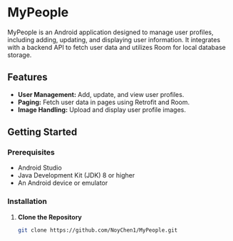 
# MyPeople

MyPeople is an Android application designed to manage user profiles, including adding, updating, and displaying user information. It integrates with a backend API to fetch user data and utilizes Room for local database storage.

## Features

- **User Management:** Add, update, and view user profiles.
- **Paging:** Fetch user data in pages using Retrofit and Room.
- **Image Handling:** Upload and display user profile images.

## Getting Started

### Prerequisites

- Android Studio
- Java Development Kit (JDK) 8 or higher
- An Android device or emulator
### Installation

1. **Clone the Repository**

   ```bash
   git clone https://github.com/NoyChen1/MyPeople.git
   
